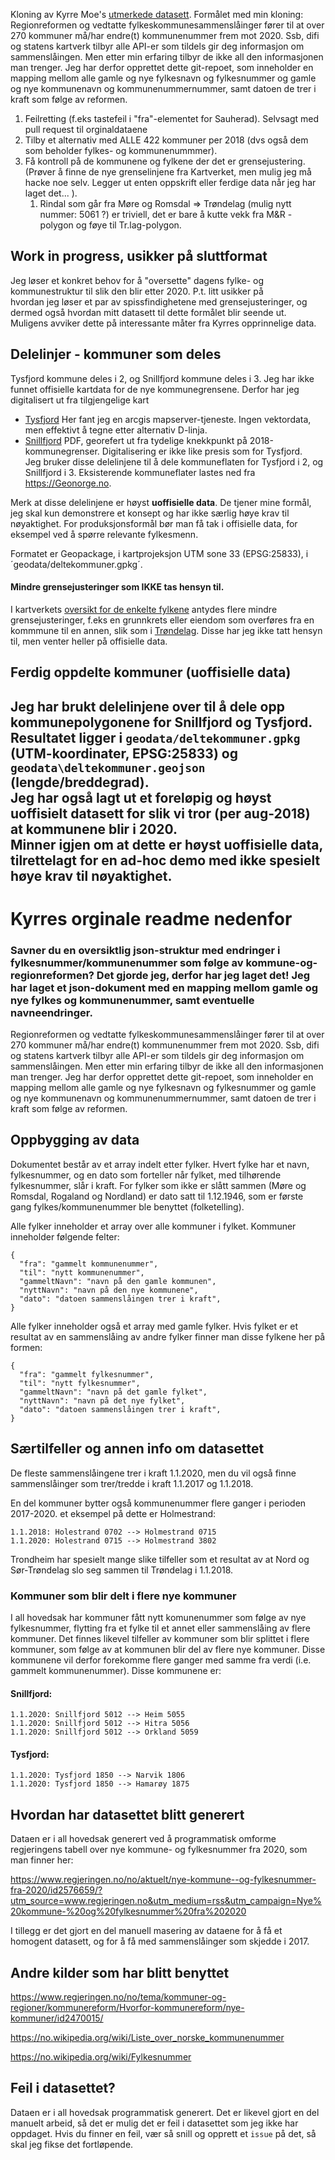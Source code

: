 Kloning av Kyrre Moe's [utmerkede datasett](https://github.com/kyrrelm/kommune-og-regionreform). Formålet med min kloning: 	Regionreformen og vedtatte fylkeskommunesammenslåinger fører til at over 270 kommuner må/har endre(t) kommunenummer frem mot 2020. Ssb, difi og statens kartverk tilbyr alle API-er som tildels gir deg informasjon om sammenslåingen. Men etter min erfaring tilbyr de ikke  all den informasjonen man trenger. Jeg har derfor opprettet dette git-repoet, som inneholder en mapping mellom alle gamle og nye fylkesnavn og fylkesnummer og gamle og nye kommunenavn og kommunenummernummer, samt datoen de trer i kraft som følge av reformen.
 1. Feilretting (f.eks tastefeil i "fra"-elementet for Sauherad). Selvsagt med pull request til orginaldataene	
1. Tilby et alternativ med ALLE 422 kommuner per 2018 (dvs også dem som beholder fylkes- og kommunenummmer). 	
1. Få kontroll på de kommunene og fylkene der det er grensejustering. (Prøver å finne de nye grenselinjene fra Kartverket, men mulig jeg må hacke noe selv. Legger ut enten oppskrift eller ferdige data når jeg har laget det... ). 	
	1. Rindal som går fra Møre og Romsdal => Trøndelag (mulig nytt nummer: 5061 ?) er triviell, det er bare å kutte vekk fra M&R - polygon og føye til Tr.lag-polygon. 	
 ## Work in progress, usikker på sluttformat	
 Jeg løser et konkret behov for å "oversette" dagens fylke- og kommunestruktur til slik den blir etter 2020. P.t. litt usikker på 	
hvordan jeg løser et par av spissfindighetene med grensejusteringer, og dermed også	
hvordan mitt datasett til dette formålet blir seende ut. Muligens avviker dette på interessante	
måter fra Kyrres opprinnelige data. 	
 ## Delelinjer - kommuner som deles 	
 Tysfjord kommune deles i 2, og Snillfjord kommune deles i 3. Jeg har ikke funnet offisielle kartdata for de nye kommunegrensene. Derfor har jeg digitalisert ut fra tilgjengelige kart 	
  * [Tysfjord](https://www.arcgis.com/apps/webappviewer/index.html?id=cb62a943bb994d13aaf9312a0cc05739&extent=501730.1301%2C7503082.6721%2C664290.4552%2C7594099.5208%2C25833) Her fant jeg en arcgis mapserver-tjeneste. Ingen vektordata, men effektivt å tegne etter alternativ D-linja. 	
  * [Snillfjord](https://www.snillfjord.kommune.no/hoering-nye-kommunegrenser-ved-deling-av-snillfjord-kommune.5948422-86835.html) PDF, georefert ut fra tydelige knekkpunkt på 2018-kommunegrenser. Digitalisering er ikke like presis som for Tysfjord. 	
 Jeg bruker disse delelinjene til å dele kommuneflaten for Tysfjord i 2, og Snillfjord i 3. Eksisterende kommuneflater lastes ned fra https://Geonorge.no. 	
  	
Merk at disse delelinjene er høyst **uoffisielle data**. De tjener mine formål, jeg skal kun demonstrere et konsept og har ikke særlig høye krav til nøyaktighet. For produksjonsformål bør man få tak i offisielle data, for eksempel ved å spørre relevante fylkesmenn. 	
  	
Formatet er Geopackage, i kartprojeksjon UTM sone 33 (EPSG:25833), i ´geodata/deltekommuner.gpkg´. 	
 #### Mindre grensejusteringer som IKKE tas hensyn til. 	
 I kartverkets [oversikt for de enkelte fylkene](https://www.kartverket.no/kommunereform/status-i-fylkene/) antydes flere mindre grensejusteringer, f.eks en grunnkrets eller eiendom som overføres fra en kommmune til en annen, slik som i [Trøndelag](https://www.kartverket.no/Om-Kartverket/kartverket-trondelag/kommunereformen-i-trondelag/). Disse har jeg ikke tatt hensyn 	
til, men venter heller på offisielle data. 	
 ## Ferdig oppdelte kommuner (uoffisielle data)	
 Jeg har brukt delelinjene over til å dele opp kommunepolygonene for Snillfjord og Tysfjord. Resultatet ligger i `geodata/deltekommuner.gpkg` (UTM-koordinater, EPSG:25833) og `geodata\deltekommuner.geojson` (lengde/breddegrad). 	
 Jeg har også lagt ut et **foreløpig og høyst uoffisielt** datasett for slik vi tror (per aug-2018) at kommunene blir i 2020. 	
 Minner igjen om at dette er **høyst uoffisielle data**, tilrettelagt for en ad-hoc demo med ikke spesielt høye krav til nøyaktighet. 	
 -------	
# Kyrres orginale readme nedenfor 	


### Savner du en oversiktlig json-struktur med endringer i fylkesnummer/kommunenummer som følge av kommune-og-regionreformen? Det gjorde jeg, derfor har jeg laget det! Jeg har laget et json-dokument med en mapping mellom gamle og nye fylkes og kommunenummer, samt eventuelle navneendringer.

Regionreformen og vedtatte fylkeskommunesammenslåinger fører til at over 270 kommuner må/har endre(t) kommunenummer frem mot 2020. Ssb, difi og statens kartverk tilbyr alle API-er som tildels gir deg informasjon om sammenslåingen. Men etter min erfaring tilbyr de ikke  all den informasjonen man trenger. Jeg har derfor opprettet dette git-repoet, som inneholder en mapping mellom alle gamle og nye fylkesnavn og fylkesnummer og gamle og nye kommunenavn og kommunenummernummer, samt datoen de trer i kraft som følge av reformen.

## Oppbygging av data

Dokumentet består av et array indelt etter fylker. Hvert fylke har et navn, fylkesnummer, og en dato som forteller når fylket, med tilhørende fylkesnummer, slår i kraft. For fylker som ikke er slått sammen (Møre og Romsdal, Rogaland og Nordland) er dato satt til 1.12.1946, som er første gang fylkes/kommunenummer ble benyttet (folketelling).

Alle fylker inneholder et array over alle kommuner i fylket. Kommuner inneholder følgende felter:
```
{
  "fra": "gammelt kommunenummer",
  "til": "nytt kommunenummer",
  "gammeltNavn": "navn på den gamle kommunen",
  "nyttNavn": "navn på den nye kommunene",
  "dato": "datoen sammenslåingen trer i kraft",
}
```
Alle fylker inneholder også et array med gamle fylker. Hvis fylket er et resultat av en sammenslåing av andre fylker finner man disse fylkene her på formen:
```
{
  "fra": "gammelt fylkesnummer",
  "til": "nytt fylkesnummer",
  "gammeltNavn": "navn på det gamle fylket",
  "nyttNavn": "navn på det nye fylket",
  "dato": "datoen sammenslåingen trer i kraft",
}
```

## Særtilfeller og annen info om datasettet

De fleste sammenslåingene trer i kraft 1.1.2020, men du vil også finne sammenslåinger som trer/tredde i kraft 1.1.2017 og 1.1.2018.

En del kommuner bytter også kommunenummer flere ganger i perioden 2017-2020. et eksempel på dette er Holmestrand:
```
1.1.2018: Holestrand 0702 --> Holmestrand 0715
1.1.2020: Holestrand 0715 --> Holmestrand 3802
```
Trondheim har spesielt mange slike tilfeller som et resultat av at Nord og Sør-Trøndelag slo seg sammen til Trøndelag i 1.1.2018.

### Kommuner som blir delt i flere nye kommuner
I all hovedsak har kommuner fått nytt komunenummer som følge av nye fylkesnummer, flytting fra et fylke til et annet eller sammenslåing av flere kommuner. Det finnes likevel tilfeller av kommuner som blir splittet i flere kommuner, som følge av at kommunen blir del av flere nye kommuner. Disse kommunene vil derfor forekomme flere ganger med samme fra verdi (i.e. gammelt kommunenummer). Disse kommunene er:

#### Snillfjord:
```
1.1.2020: Snillfjord 5012 --> Heim 5055
1.1.2020: Snillfjord 5012 --> Hitra 5056
1.1.2020: Snillfjord 5012 --> Orkland 5059
```
#### Tysfjord:
```
1.1.2020: Tysfjord 1850 --> Narvik 1806
1.1.2020: Tysfjord 1850 --> Hamarøy 1875
```

## Hvordan har datasettet blitt generert

Dataen er i all hovedsak generert ved å programmatisk omforme regjeringens tabell over nye kommune- og fylkesnummer fra 2020, som man finner her:

https://www.regjeringen.no/no/aktuelt/nye-kommune--og-fylkesnummer-fra-2020/id2576659/?utm_source=www.regjeringen.no&utm_medium=rss&utm_campaign=Nye%20kommune-%20og%20fylkesnummer%20fra%202020

I tillegg er det gjort en del manuell masering av dataene for å få et homogent datasett, og for å få med sammenslåinger som skjedde i 2017.

## Andre kilder som har blitt benyttet

https://www.regjeringen.no/no/tema/kommuner-og-regioner/kommunereform/Hvorfor-kommunereform/nye-kommuner/id2470015/

https://no.wikipedia.org/wiki/Liste_over_norske_kommunenummer

https://no.wikipedia.org/wiki/Fylkesnummer

## Feil i datasettet?

Dataen er i all hovedsak programmatisk generert. Det er likevel gjort en del manuelt arbeid, så det er mulig det er feil i datasettet som jeg ikke har oppdaget. Hvis du finner en feil, vær så snill og opprett et `issue` på det, så skal jeg fikse det fortløpende. 


 
      
